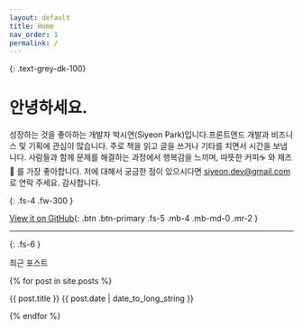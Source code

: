 ```yaml
---
layout: default
title: Home
nav_order: 1
permalink: /
---
```

{: .text-grey-dk-100}


# 안녕하세요.

성장하는 것을 좋아하는 개발자 박시연(Siyeon Park)입니다.프론트앤드 개발과 비즈니스 및 기획에 관심이 많습니다. 주로 책을 읽고 글을 쓰거나 기타를 치면서 시간을 보냅니다. 사람들과 함께 문제를 해결하는 과정에서 행복감을 느끼며, 따뜻한 커피☕️ 와 재즈🎷 를 가장 좋아합니다. 저에 대해서 궁금한 점이 있으시다면 <siyeon.dev@gmail.com>로 연락 주세요. 감사합니다.

{: .fs-4 .fw-300 }

[View it on GitHub](https://github.com/siyeon-dev){: .btn .btn-primary .fs-5 .mb-4 .mb-md-0 .mr-2 }

---
{: .fs-6 }

최근 포스트

{% for post in site.posts %}

{{ post.title }} {{ post.date | date_to_long_string }}

{% endfor %}